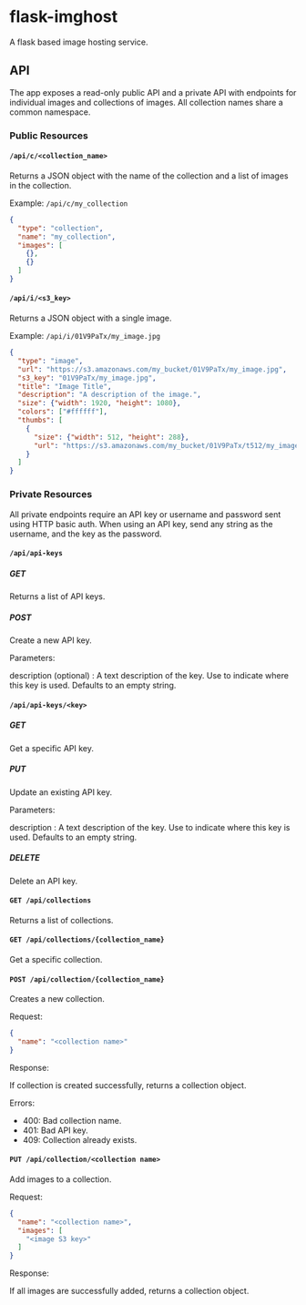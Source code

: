 # flask-imghost

A flask based image hosting service.

## API

The app exposes a read-only public API and a private API with endpoints for
individual images and collections of images. All collection names share a common
namespace.

### Public Resources

#### `/api/c/<collection_name>`

Returns a JSON object with the name of the collection and a list of images in
the collection.

Example: `/api/c/my_collection`

```json
{
  "type": "collection",
  "name": "my_collection",
  "images": [
    {},
    {}
  ]
}
```

#### `/api/i/<s3_key>`

Returns a JSON object with a single image.

Example: `/api/i/01V9PaTx/my_image.jpg`

```json
{
  "type": "image",
  "url": "https://s3.amazonaws.com/my_bucket/01V9PaTx/my_image.jpg",
  "s3_key": "01V9PaTx/my_image.jpg",
  "title": "Image Title",
  "description": "A description of the image.",
  "size": {"width": 1920, "height": 1080},
  "colors": ["#ffffff"],
  "thumbs": [
    {
      "size": {"width": 512, "height": 288},
      "url": "https://s3.amazonaws.com/my_bucket/01V9PaTx/t512/my_image.jpg"
    }
  ]
}
```

### Private Resources

All private endpoints require an API key or username and password sent using
HTTP basic auth. When using an API key, send any string as the username, and the
key as the password.

#### `/api/api-keys`

##### GET

Returns a list of API keys.

##### POST

Create a new API key.

Parameters:

description (optional)
: A text description of the key. Use to indicate where this key is used.
Defaults to an empty string.

#### `/api/api-keys/<key>`

##### GET

Get a specific API key.

##### PUT

Update an existing API key.

Parameters:

description
: A text description of the key. Use to indicate where this key is used.
Defaults to an empty string.

##### DELETE

Delete an API key.

#### `GET /api/collections`

Returns a list of collections.

#### `GET /api/collections/{collection_name}`

Get a specific collection.

#### `POST /api/collection/{collection_name}`

Creates a new collection.

Request:

```json
{
  "name": "<collection name>"
}
```

Response:

If collection is created successfully, returns a collection object.

Errors:

- 400: Bad collection name.
- 401: Bad API key.
- 409: Collection already exists.

#### `PUT /api/collection/<collection name>`

Add images to a collection.

Request:

```json
{
  "name": "<collection name>",
  "images": [
    "<image S3 key>"
  ]
}
```

Response:

If all images are successfully added, returns a collection object.
